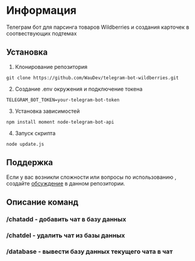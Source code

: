 # Информация
Телеграм бот для парсинга товаров Wildberries и создания карточек в соотвествующих подтемах <!-- описание репозитория -->

<!--Установка-->
## Установка 

1. Клонирование репозитория 

```git clone https://github.com/WauDev/telegram-bot-wildberries.git```

2. Создание .env окружения и подключение токена

```TELEGRAM_BOT_TOKEN=your-telegram-bot-token```

3. Установка зависимостей

```npm install moment node-telegram-bot-api```

4. Запуск скрипта

```node update.js```

[Релизы бота]: https://github.com/WauDev/Oxygen/releases

<!--Поддержка-->
## Поддержка
Если у вас возникли сложности или вопросы по использованию ,<br /> создайте 
[обсуждение](https://github.com/WauDev/telegram-bot-wildberries/issues/new/choose) в данном репозитории.


<!--описание команд-->
## Описание команд
### /chatadd - добавить чат в базу данных
### /chatdel - удалить чат из базы данных
### /database - вывести базу данных текущего чата в чат

